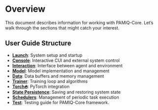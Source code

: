 # Overview

This document describes information for working with PAMIQ-Core. Let’s walk through the sections that might catch your interest.

## User Guide Structure

- [**Launch**](./launch.md): System setup and startup
- [**Console**](./console.md): Interactive CUI and external system control
- [**Interaction**](./interaction.md): Interface between agent and environment
- [**Model**](./model.md): Model implementation and management
- [**Data**](./data.md): Data buffers and memory management
- [**Trainer**](./trainer.md): Training loop and algorithms
- [**Torch🔥**](./torch.md): PyTorch integration
- [**State Persistence**](./state_persistence.md): Saving and restoring system state
- [**Schedulers**](./schedulers.md): Management of periodic task execution
- [**Test**](./testing.md): Testing guide for PAMIQ-Core framework.

